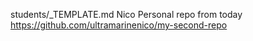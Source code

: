 students/_TEMPLATE.md
Nico
Personal repo from today https://github.com/ultramarinenico/my-second-repo

